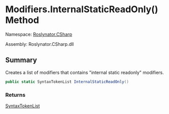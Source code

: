 # Modifiers\.InternalStaticReadOnly\(\) Method

Namespace: [Roslynator.CSharp](../../README.md)

Assembly: Roslynator\.CSharp\.dll

## Summary

Creates a list of modifiers that contains "internal static readonly" modifiers\.

```csharp
public static SyntaxTokenList InternalStaticReadOnly()
```

### Returns

[SyntaxTokenList](https://docs.microsoft.com/en-us/dotnet/api/microsoft.codeanalysis.syntaxtokenlist)




